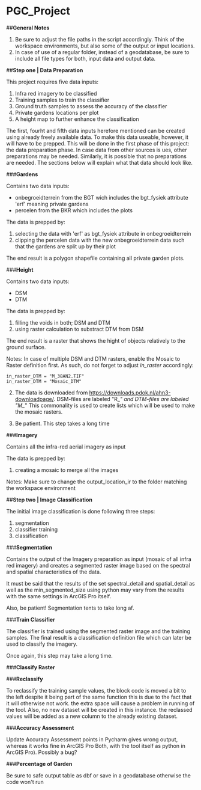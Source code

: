# PGC_Project

##**General Notes**

1. Be sure to adjust the file paths in the script accordingly. Think of the workspace 
   environments, but also some of the output or input locations.
2. In case of use of a regular folder, instead of a geodatabase, be sure to include 
   all file types for both, input data and output data. 

##**Step one | Data Preparation**

This project requires five data inputs:
1. Infra red imagery to be classified
2. Training samples to train the classifier
3. Ground truth samples to assess the accuracy of the classifier
4. Private gardens locations per plot
5. A height map to further enhance the classification

The first, fourht and fifth data inputs herefore mentioned can be created using 
already freely available data. To make this data useable, however, it will have to be 
prepped. This will be done in the first phase of this project: the data preparation 
phase. In case data from other sources is ues, other preparations may be needed. 
Similarly, it is possible that no preparations are needed. The sections below will 
explain what that data should look like. 

###**Gardens**

Contains two data inputs:
- onbegroeidterrein from the BGT wich includes the bgt_fysiek attribute 'erf' 
  meaning private gardens
- percelen from the BKR which includes the plots

The data is prepped by:
1. selecting the data with 'erf' as bgt_fysiek attribute in onbegroeidterrein
2. clipping the percelen data with the new onbegroeidterrein data such that the 
   gardens are split up by their plot

The end result is a polygon shapefile containing all private garden plots. 

###**Height**

Contains two data inputs:
- DSM
- DTM

The data is prepped by:
1. filling the voids in both; DSM and DTM
2. using raster calculation to substract DTM from DSM

The end result is a raster that shows the hight of objects relatively to the ground 
surface. 

Notes:
In case of multiple DSM and DTM rasters, enable the Mosaic to Raster definition 
first.
As such, do not forget to adjust *in_raster* accordingly:


    in_raster_DTM = "M_38AN2.TIF"
    in_raster_DTM = "Mosaic_DTM"

2. The data is downloaded from https://downloads.pdok.nl/ahn3-downloadpage/. 
   DSM-files are labeled "R_*" and DTM-files are labeled "M_*" This commonality is 
   used to create lists which will be used to make the mosaic rasters.

3. Be patient. This step takes a long time

###**Imagery**

Contains all the infra-red aerial imagery as input

The data is prepped by:
1. creating a mosaic to merge all the images

Notes:
Make sure to change the output_location_ir to the folder matching the workspace 
environment

##**Step two | Image Classification**

The initial image classification is done following three steps:
1. segmentation
2. classifier training
3. classification

###**Segmentation**

Contains the output of the Imagery preparation as input (mosaic of all infra red 
imagery) and creates a segmented raster image based on the spectral and spatial 
characteristics of the data. 

It must be said that the results of the set spectral_detail and spatial_detail as 
well as the min_segmented_size using python may vary from the results with the same
settings in ArcGIS Pro itself. 

Also, be patient! Segmentation tents to take long af. 

###**Train Classifier**

The classifier is trained using the segmented raster image and the training samples. 
The final result is a classification definition file which can later be used to
classify the imagery. 

Once again, this step may take a long time.

###**Classify Raster**

###**Reclassify**

To reclassify the training sample values, the block code is moved a bit to the left despite it being part of the same function
this is due to the fact that it will otherwise not work. the extra space will cause a problem in running of the tool. 
Also, no new dataset will be created in this instance. the reclassed values will be added as a new column to the already 
existing dataset. 

###**Accuracy Assessment**

Update Accuracy Assessment points in Pycharm gives wrong output, whereas it works fine in ArcGIS Pro
Both, with the tool itself as python in ArcGIS Pro). Possibly a bug?

###**Percentage of Garden**

Be sure to safe output table as dbf or save in a geodatabase otherwise the code won't run
